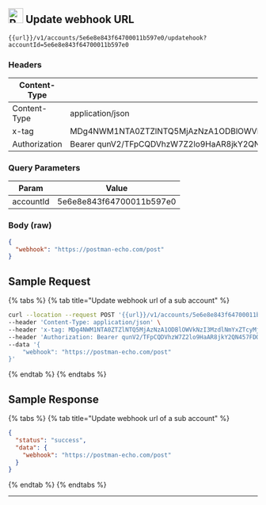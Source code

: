 
##  <img src="https://img.shields.io/badge/POST-fbe07c?style=flat" alt="POST" style="height: 30px;"/> Update webhook URL
```
{{url}}/v1/accounts/5e6e8e843f64700011b597e0/updatehook?accountId=5e6e8e843f64700011b597e0
```
### Headers

|Content-Type|Value|
|---|---|
|Content-Type|application/json|
|x-tag|MDg4NWM1NTA0ZTZlNTQ5MjAzNzA1ODBlOWVkNzI3MzdlNmYxZTcyMjVkOTA3N2JjYTBhZjA0YmM0N2U4NDZkNi8vLy8vLzQ1MDY=|
|Authorization|Bearer qunV2/TFpCQDVhzW7Z2lo9HaAR8jkY2QN457FDQ4eCE=|

### Query Parameters

|Param|Value|
|---|---|
|accountId|5e6e8e843f64700011b597e0|

### Body (**raw**)

```json
{ 
  "webhook": "https://postman-echo.com/post"
}
```

## Sample Request

{% tabs %}
  {% tab title="Update webhook url of a sub account" %}
```bash
curl --location --request POST '{{url}}/v1/accounts/5e6e8e843f64700011b597e0/updatehook?accountId=5e6e8e843f64700011b597e0' \
--header 'Content-Type: application/json' \
--header 'x-tag: MDg4NWM1NTA0ZTZlNTQ5MjAzNzA1ODBlOWVkNzI3MzdlNmYxZTcyMjVkOTA3N2JjYTBhZjA0YmM0N2U4NDZkNi8vLy8vLzQ1MDY=' \
--header 'Authorization: Bearer qunV2/TFpCQDVhzW7Z2lo9HaAR8jkY2QN457FDQ4eCE=' \
--data '{
    "webhook": "https://postman-echo.com/post"
}'
```
  {% endtab %}
{% endtabs %}

## Sample Response

{% tabs %}
  {% tab title="Update webhook url of a sub account" %}
```json
{
  "status": "success",
  "data": {
    "webhook": "https://postman-echo.com/post"
  }
}
```
  {% endtab %}
{% endtabs %}


---
